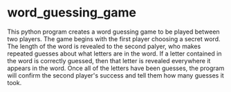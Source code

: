 # word_guessing_game
This python program creates a word guessing game to be played between two players. The game begins with the first player choosing a secret word. The length of the word is revealed to the second palyer, who makes repeated guesses about what letters are in the word. If a letter contained in the word is correctly guessed, then that letter is revealed everywhere it appears in the word. Once all of the letters have been guesses, the program will confirm the second player's success and tell them how many guesses it took.
